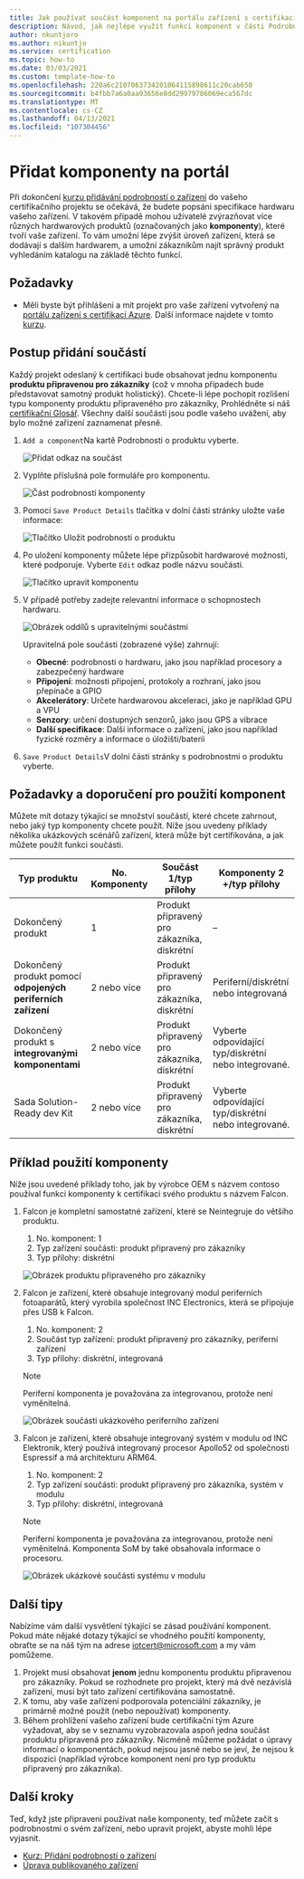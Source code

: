 ```yaml
---
title: Jak používat součást komponent na portálu zařízení s certifikací Azure
description: Návod, jak nejlépe využít funkci komponent v části Podrobnosti o zařízení, abyste mohli přesně popsat vaše zařízení
author: nkuntjoro
ms.author: nikuntjo
ms.service: certification
ms.topic: how-to
ms.date: 03/03/2021
ms.custom: template-how-to
ms.openlocfilehash: 220a6c2107063734201064115898611c20cab650
ms.sourcegitcommit: b4fbb7a6a0aa93656e8dd29979786069eca567dc
ms.translationtype: MT
ms.contentlocale: cs-CZ
ms.lasthandoff: 04/13/2021
ms.locfileid: "107304456"
---
```

# <a name="add-components-on-the-portal"></a>Přidat komponenty na portál

Při dokončení [kurzu přidávání podrobností o zařízení](tutorial-02-adding-device-details.md) do vašeho certifikačního projektu se očekává, že budete popsáni specifikace hardwaru vašeho zařízení. V takovém případě mohou uživatelé zvýrazňovat více různých hardwarových produktů (označovaných jako **komponenty**), které tvoří vaše zařízení. To vám umožní lépe zvýšit úroveň zařízení, která se dodávají s dalším hardwarem, a umožní zákazníkům najít správný produkt vyhledáním katalogu na základě těchto funkcí.

## <a name="prerequisites"></a>Požadavky

- Měli byste být přihlášeni a mít projekt pro vaše zařízení vytvořený na [portálu zařízení s certifikací Azure](https://certify.azure.com). Další informace najdete v tomto [kurzu](tutorial-01-creating-your-project.md).

## <a name="how-to-add-components"></a>Postup přidání součástí

Každý projekt odeslaný k certifikaci bude obsahovat jednu komponentu **produktu připravenou pro zákazníky** (což v mnoha případech bude představovat samotný produkt holistický). Chcete-li lépe pochopit rozlišení typu komponenty produktu připraveného pro zákazníky, Prohlédněte si náš [certifikační Glosář](./resources-glossary.md). Všechny další součásti jsou podle vašeho uvážení, aby bylo možné zařízení zaznamenat přesně.

1. `Add a component`Na kartě Podrobnosti o produktu vyberte.

    ![Přidat odkaz na součást](./media/images/add-a-component-link.png)

1. Vyplňte příslušná pole formuláře pro komponentu.

    ![Část podrobností komponenty](./media/images/component-details-section.png)

1. Pomocí `Save Product Details` tlačítka v dolní části stránky uložte vaše informace:  

    ![Tlačítko Uložit podrobnosti o produktu](./media/images/save-product-details-button.png)

1. Po uložení komponenty můžete lépe přizpůsobit hardwarové možnosti, které podporuje. Vyberte `Edit` odkaz podle názvu součásti.  

    ![Tlačítko upravit komponentu](./media/images/component-edit.png)

1. V případě potřeby zadejte relevantní informace o schopnostech hardwaru.  

    ![Obrázek oddílů s upravitelnými součástmi](./media/images/component-selection-area.png)  

    Upravitelná pole součásti (zobrazené výše) zahrnují:

    - **Obecné**: podrobnosti o hardwaru, jako jsou například procesory a zabezpečený hardware
    - **Připojení**: možnosti připojení, protokoly a rozhraní, jako jsou přepínače a GPIO
    - **Akcelerátory**: Určete hardwarovou akceleraci, jako je například GPU a VPU
    - **Senzory**: určení dostupných senzorů, jako jsou GPS a vibrace
    - **Další specifikace**: Další informace o zařízení, jako jsou například fyzické rozměry a informace o úložišti/baterii

1. `Save Product Details`V dolní části stránky s podrobnostmi o produktu vyberte.

## <a name="component-use-requirements-and-recommendations"></a>Požadavky a doporučení pro použití komponent

Můžete mít dotazy týkající se množství součástí, které chcete zahrnout, nebo jaký typ komponenty chcete použít. Níže jsou uvedeny příklady několika ukázkových scénářů zařízení, která může být certifikována, a jak můžete použít funkci součásti.

| Typ produktu                                       | No. Komponenty | Součást 1/typ přílohy      | Komponenty 2 +/typ přílohy                    |
|----------------------------------------------------|------------|----------------------------------|--------------------------------------------------|
| Dokončený produkt                                   | 1          | Produkt připravený pro zákazníka, diskrétní | –                                              |
| Dokončený produkt pomocí **odpojených periferních zařízení** | 2 nebo více  | Produkt připravený pro zákazníka, diskrétní | Periferní/diskrétní nebo integrovaná              |
| Dokončený produkt s **integrovanými komponentami**  | 2 nebo více  | Produkt připravený pro zákazníka, diskrétní | Vyberte odpovídající typ/diskrétní nebo integrované. |
| Sada Solution-Ready dev Kit                             | 2 nebo více  | Produkt připravený pro zákazníka, diskrétní | Vyberte odpovídající typ/diskrétní nebo integrované. |

## <a name="example-component-usage"></a>Příklad použití komponenty

Níže jsou uvedené příklady toho, jak by výrobce OEM s názvem contoso používal funkci komponenty k certifikaci svého produktu s názvem Falcon.

1. Falcon je kompletní samostatné zařízení, které se Neintegruje do většího produktu.
    1. No. komponent: 1
    1. Typ zařízení součásti: produkt připravený pro zákazníky
    1. Typ přílohy: diskrétní

     ![Obrázek produktu připraveného pro zákazníky](./media/images/customer-ready-product.png)

1. Falcon je zařízení, které obsahuje integrovaný modul periferních fotoaparátů, který vyrobila společnost INC Electronics, která se připojuje přes USB k Falcon.
    1. No. komponent: 2
    1. Součást typ zařízení: produkt připravený pro zákazníky, periferní zařízení
    1. Typ přílohy: diskrétní, integrovaná
    
    > [!Note]
    > Periferní komponenta je považována za integrovanou, protože není vyměnitelná.

     ![Obrázek součásti ukázkového periferního zařízení](./media/images/peripheral.png)

1. Falcon je zařízení, které obsahuje integrovaný systém v modulu od INC Elektronik, který používá integrovaný procesor Apollo52 od společnosti Espressif a má architekturu ARM64.
    1. No. komponent: 2
    1. Typ zařízení součásti: produkt připravený pro zákazníka, systém v modulu
    1. Typ přílohy: diskrétní, integrovaná

    > [!Note]
    > Periferní komponenta je považována za integrovanou, protože není vyměnitelná. Komponenta SoM by také obsahovala informace o procesoru.

     ![Obrázek ukázkové součásti systému v modulu ](./media/images/system-on-module.png)

## <a name="additional-tips"></a>Další tipy

Nabízíme vám další vysvětlení týkající se zásad používání komponent. Pokud máte nějaké dotazy týkající se vhodného použití komponenty, obraťte se na náš tým na adrese [iotcert@microsoft.com](mailto:iotcert@microsoft.com) a my vám pomůžeme.

1. Projekt musí obsahovat **jenom** jednu komponentu produktu připravenou pro zákazníky. Pokud se rozhodnete pro projekt, který má dvě nezávislá zařízení, musí být tato zařízení certifikována samostatně.
1. K tomu, aby vaše zařízení podporovala potenciální zákazníky, je primárně možné použít (nebo nepoužívat) komponenty.
1. Během prohlížení vašeho zařízení bude certifikační tým Azure vyžadovat, aby se v seznamu vyzobrazovala aspoň jedna součást produktu připravená pro zákazníky. Nicméně můžeme požádat o úpravy informací o komponentách, pokud nejsou jasné nebo se jeví, že nejsou k dispozici (například výrobce komponent není pro typ produktu připravený pro zákazníka).

## <a name="next-steps"></a>Další kroky

Teď, když jste připraveni používat naše komponenty, teď můžete začít s podrobnostmi o svém zařízení, nebo upravit projekt, abyste mohli lépe vyjasnit.

- [Kurz: Přidání podrobností o zařízení](tutorial-02-adding-device-details.md)
- [Úprava publikovaného zařízení](how-to-edit-published-device.md)

